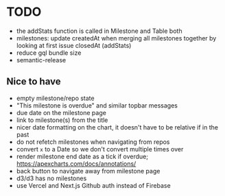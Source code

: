 # TODO

- the addStats function is called in Milestone and Table both
- milestones: update createdAt when merging all milestones together by looking at first issue closedAt (addStats)
- reduce gql bundle size
- semantic-release

## Nice to have

- empty milestone/repo state
- "This milestone is overdue" and similar topbar messages
- due date on the milestone page
- link to milestone(s) from the title
- nicer date formatting on the chart, it doesn't have to be relative if in the past
- do not refetch milestones when navigating from repos
- convert `x` to a Date so we don't convert multiple times over
- render milestone end date as a tick if overdue; https://apexcharts.com/docs/annotations/
- back button to navigate away from milestone page
- d3/d3 has no milestones
- use Vercel and Next.js Github auth instead of Firebase

